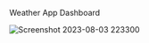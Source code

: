  Weather App Dashboard

![Screenshot 2023-08-03 223300](https://github.com/Anisha12311/finz-weather-app/assets/83083211/7c808c6b-7866-466d-a2b9-a54ac1fa3fc5)


